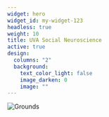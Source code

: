 ```yaml
---
widget: hero
widget_id: my-widget-123
headless: true
weight: 10
title: UVA Social Neuroscience
active: true
design:
  columns: "2"
  background:
    text_color_light: false
    image_darken: 0
    image: ""
---
```

![](the-lawn-at-university-of-virginia.jpeg "Grounds")